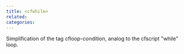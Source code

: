 ```yaml
---
title: <cfwhile>
related:
categories:
---
```


Simplification of the tag cfloop-condition, analog to the cfscript "while" loop.